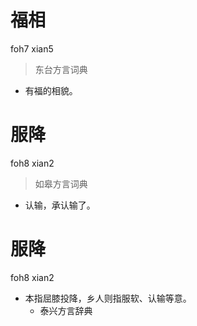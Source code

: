 # 福相
foh7 xian5
> 东台方言词典
- 有福的相貌。

# 服降
foh8 xian2
> 如皋方言词典
- 认输，承认输了。
<!--
原文记音qian2
-->

# 服降
foh8 xian2
+ 本指屈膝投降，乡人则指服软、认输等意。
  * 泰兴方言辞典
